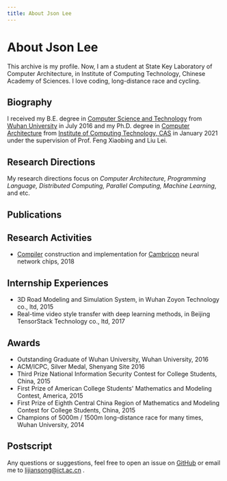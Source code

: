 ```yaml
---
title: About Json Lee
---
```


# About Json Lee
This archive is my profile. Now, I am a student at State Key Laboratory of Computer Architecture, in Institute of Computing Technology, Chinese Academy of Sciences. I love coding, long-distance race and cycling.

## Biography
I received my B.E. degree in [Computer Science and Technology](http://cs.whu.edu.cn/) from [Wuhan University](http://www.whu.edu.cn) in July 2016 and my Ph.D. degree in [Computer Architecture](http://www.carch.ac.cn/) from [Institute of Computing Technology, CAS](http://www.ict.ac.cn) in January 2021 under the supervision of Prof. Feng Xiaobing and Liu Lei.

## Research Directions
My research directions focus on *Computer Architecture, Programming Language, Distributed Computing, Parallel Computing, Machine Learning*, and etc.

## Publications


## Research Activities
- [Compiler](http://www.cambricon.com/index.php?c=page&id=21) construction and implementation for [Cambricon](http://www.cambricon.com) neural network chips, 2018

## Internship Experiences
- 3D Road Modeling and Simulation System, in Wuhan Zoyon Technology co., ltd, 2015
- Real-time video style transfer with deep learning methods, in Beijing TensorStack Technology co., ltd, 2017

## Awards
- Outstanding Graduate of Wuhan University, Wuhan University, 2016
- ACM/ICPC, Silver Medal, Shenyang Site 2016
- Third Prize National Information Security Contest for College Students, China, 2015
- First Prize of American College Students' Mathematics and Modeling Contest, America, 2015
- First Prize of Eighth Central China Region of Mathematics and Modeling Contest for College Students, China, 2015
- Champions of 5000m / 1500m long-distance race for many times, Wuhan University, 2014

## Postscript
Any questions or suggestions, feel free to open an issue on [GitHub](https://github.com/lijiansong) or email me to lijiansong@ict.ac.cn .

